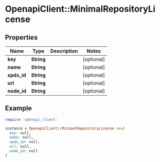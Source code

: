 # OpenapiClient::MinimalRepositoryLicense

## Properties

| Name | Type | Description | Notes |
| ---- | ---- | ----------- | ----- |
| **key** | **String** |  | [optional] |
| **name** | **String** |  | [optional] |
| **spdx_id** | **String** |  | [optional] |
| **url** | **String** |  | [optional] |
| **node_id** | **String** |  | [optional] |

## Example

```ruby
require 'openapi_client'

instance = OpenapiClient::MinimalRepositoryLicense.new(
  key: null,
  name: null,
  spdx_id: null,
  url: null,
  node_id: null
)
```

